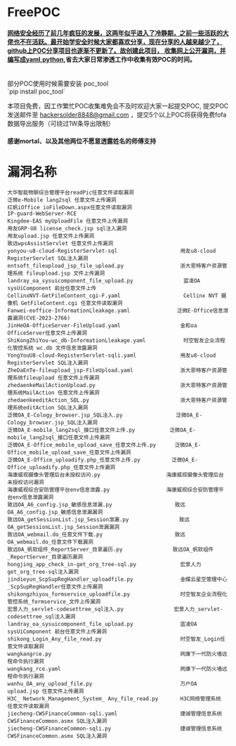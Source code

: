 # FreePOC
#### [网络安全经历了前几年疯狂的发展，这两年似乎进入了冷静期，之前一些活跃的大佬也不在活跃。最开始学安全时候大家都喜欢分享，现在分享的人越来越少了，github上POC分享项目也逐渐不更新了。故创建此项目， 收集网上公开漏洞，并编写成yaml,python](https://github.com/Vme18000yuan/FreePOC#网络安全经历了前几年疯狂的发展这两年似乎进入了冷静期之前一些活跃的大佬也不在活跃最开始学安全时候大家都喜欢分享现在分享的人越来越少了github上poc分享项目也逐渐不更新了故创建此项目收集网上公开漏洞并编写成yamlpython),省去大家日常渗透工作中收集有效POC的时间。
<br>
部分POC使用时候需要安装 poc_tool<br>
`pip install poc_tool`
<br>


本项目免费，因工作繁忙POC收集难免会不及时欢迎大家一起提交POC, 提交POC发送邮件至 hackersolder8848@gmail.com ，提交5个以上POC将获得免费fofa数据导出服务（可绕过1W条导出限制）

<h4>感谢mortal、以及其他两位不愿意透露姓名的师傅支持</h4>


# 漏洞名称

```
大华智能物联综合管理平台readPic任意文件读取漏洞
泛微e-Mobile lang2sql 任意文件上传漏洞
红帆iOffice ioFileDown.aspx任意文件读取漏洞
IP-guard-WebServer-RCE
Kingdee-EAS myUploadFile 任意文件上传漏洞
用友GRP-U8 license_check.jsp sql注入漏洞
用友upload.jsp 任意文件上传漏洞
致远wpsAssistServlet 任意文件上传漏洞
yonyou-u8-cloud-RegisterServlet-sql                    用友u8-cloud RegisterServlet SQL注入漏洞
entsoft_fileupload_jsp_file_upload.py                  浙大恩特客户资源管理系统 fileupload.jsp 文件上传漏洞
landray_oa_sysuicomponent_file_upload.py                蓝凌OA sysUiComponent 前台任意文件上传
CellinxNVT-GetFileContent_cgi-F.yaml                    Cellinx NVT 摄像机 GetFileContent.cgi 任意文件读取漏洞
Fanwei-eoffice-InformationLleakage.yaml               泛微E-Office信息泄露漏洞(CVE-2023-2766)
JinHeOA-OfficeServer-FileUpload.yaml                   金和oa OfficeServer任意文件上传漏洞
ShiKongZhiYou-wc_db-InformationLleakage.yaml            时空智友企业流程化管控系统 wc.db 文件信息泄露漏洞
YongYouU8-cloud-RegisterServlet-sqli.yaml              用友u8-cloud RegisterServlet SQL注入漏洞
ZheDaEnTe-fileupload_jsp-FileUpload.yaml               浙大恩特客户资源管理系统fileupload 任意文件上传漏洞
zhedaenkeMailActionUpload.py                           浙大恩特客户资源管理系统MailAction 任意文件上传漏洞
zhedaenkeeditAction_SQL.py                             浙大恩特客户资源管理系统editAction SQL注入漏洞
泛微OA_E-Cology_browser.jsp_SQL注入.py                 泛微OA_E-Cology_browser.jsp_SQL注入漏洞
泛微OA_E-mobile_lang2sql_接口任意文件上传.py           泛微OA_E-mobile_lang2sql_接口任意文件上传漏洞
泛微OA_E-Office_mobile_upload_save_任意文件上传.py      泛微OA_E-Office_mobile_upload_save_任意文件上传漏洞
泛微OA_E-Office_uploadify.php_任意文件上传.py          泛微OA_E-Office_uploadify.php_任意文件上传漏洞
海康威视摄像头管理后台未授权访问.py                     海康威视摄像头管理后台未授权访问漏洞
海康威视综合安防管理平台env信息泄露.py                  海康威视综合安防管理平台env信息泄露漏洞
致远OA_A6_config.jsp_敏感信息泄漏.py                    致远OA_A6_config.jsp_敏感信息泄漏漏洞
致远OA_getSessionList.jsp_Session泄漏.py                致远OA_getSessionList.jsp_Session泄漏漏洞
致远OA_webmail.do_任意文件下载.py                       致远OA_webmail.do_任意文件下载漏洞
致远OA_帆软组件_ReportServer_目录遍历.py                致远OA_帆软组件_ReportServer_目录遍历漏洞
hongjing_app_check_in-get_org_tree-sql.py              宏景人力get_org_tree-sql注入漏洞
jindieyun_ScpSupRegHandler_uploadfile.py               金蝶云星空管理中心_ScpSupRegHandler任意文件上传漏洞
shikongzhiyou_formservice_uploadfile.py                时空智友企业流程化管控系统_formservice_文件上传漏洞
宏景人力_servlet-codesettree_sql注入.py                宏景人力_servlet-codesettree_sql注入漏洞
landray_oa_sysuicomponent_file_upload.py               蓝凌OA sysUiComponent 前台任意文件上传漏洞
shikong_Login_Any_file_read.py                         时空智友_Login任意文件读取漏洞
wangkangrce.py                                         网康下一代防火墙远程命令执行漏洞
wangkang_rce.yaml                                      网康下一代防火墙远程命令执行漏洞
wanhu_OA_any_upload_file.py                            万户OA upload.jsp 任意文件上传漏洞
H3C_ Network_Management_System_ Any_file_read.py       H3C网络管理系统  任意文件读取漏洞
jiecheng-CWSFinanceCommon-sqli.yaml                    捷诚管理信息系统 CWSFinanceCommon.asmx SQL注入漏洞
jiecheng-CWSFinanceCommon-sqli.py                      捷诚管理信息系统 CWSFinanceCommon.asmx SQL注入漏洞
```

